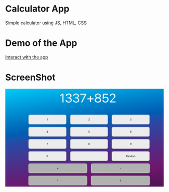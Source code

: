 # Calculator App
Simple calculator using JS, HTML, CSS

# Demo of the App
[Interact with the app](https://jsohn-calculator.web.app/)

# ScreenShot
![Screen shot of the demo](https://github.com/jsohndata/app-calculator/blob/main/image/-demo.png)